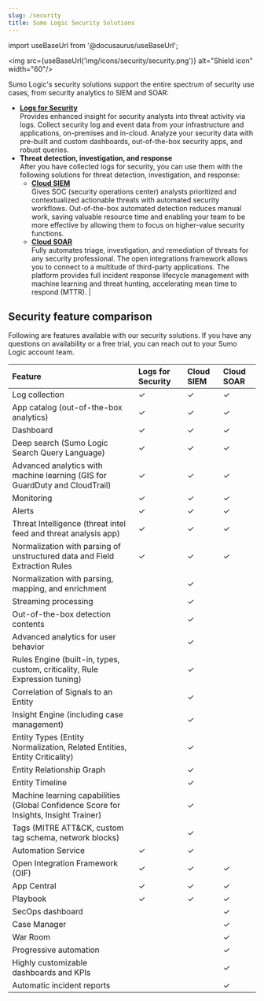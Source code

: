 ```yaml
---
slug: /security
title: Sumo Logic Security Solutions
---
```


import useBaseUrl from '@docusaurus/useBaseUrl';

<img src={useBaseUrl('img/icons/security/security.png')} alt="Shield icon" width="60"/>

Sumo Logic's security solutions support the entire spectrum of security use cases, from security analytics to SIEM and SOAR:
* **[Logs for Security](/docs/security/additional-security-features/)**<br/>Provides enhanced insight for security analysts into threat activity via logs. Collect security log and event data from your infrastructure and applications, on-premises and in-cloud. Analyze your security data with pre-built and custom dashboards, out-of-the-box security apps, and robust queries.
* **Threat detection, investigation, and response**<br/>After you have collected logs for security, you can use them with the following solutions for threat detection, investigation, and response:
   * **[Cloud SIEM](/docs/cse/)**<br/>Gives SOC (security operations center) analysts prioritized and contextualized actionable threats with automated security workflows. Out-of-the-box automated detection reduces manual work, saving valuable resource time and enabling your team to be more effective by allowing them to focus on higher-value security functions.
   * **[Cloud SOAR](/docs/cloud-soar/)**<br/>Fully automates triage, investigation, and remediation of threats for any security professional. The open integrations framework allows you to connect to a multitude of third-party applications. The platform provides full incident response lifecycle management with machine learning and threat hunting, accelerating mean time to respond (MTTR). |

## Security feature comparison

Following are features available with our security solutions. If you have any questions on availability or a free trial, you can reach out to your Sumo Logic account team.

| Feature | Logs for Security | Cloud SIEM | Cloud SOAR |
| :-- | :-- | :-- | :-- |
| Log collection | &#10003; | &#10003; | &#10003; |
| App catalog (out-of-the-box analytics) | &#10003; | &#10003; | &#10003; |
| Dashboard | &#10003; | &#10003; | &#10003; |
| Deep search (Sumo Logic Search Query Language) | &#10003; | &#10003; | &#10003; |
| Advanced analytics with machine learning (GIS for GuardDuty and CloudTrail) | &#10003; | &#10003; | &#10003; |
| Monitoring | &#10003; | &#10003; | &#10003; |
| Alerts | &#10003; | &#10003; | &#10003; |
| Threat Intelligence (threat intel feed and threat analysis app) | &#10003; | &#10003; | &#10003; |
| Normalization with parsing of unstructured data and Field Extraction Rules | &#10003; | &#10003; | &#10003; |
| Normalization with parsing, mapping, and enrichment | | &#10003; | |
| Streaming processing | | &#10003; | |
| Out-of-the-box detection contents | | &#10003; | |
| Advanced analytics for user behavior | | &#10003; | |
| Rules Engine (built-in, types, custom, criticality, Rule Expression tuning) | | &#10003; | |
| Correlation of Signals to an Entity | | &#10003; | |
| Insight Engine (including case management) | | &#10003; | |
| Entity Types (Entity Normalization, Related Entities, Entity Criticality) | | &#10003; | |
| Entity Relationship Graph | | &#10003; | |
| Entity Timeline | | &#10003; | |
| Machine learning capabilities (Global Confidence Score for Insights, Insight Trainer) | | &#10003; | |
| Tags (MITRE ATT&CK, custom tag schema, network blocks) | | &#10003; | |
| Automation Service | &#10003; | &#10003; | |
| Open Integration Framework (OIF) | &#10003; | &#10003; | &#10003; |
| App Central | &#10003; | &#10003; | &#10003; |
| Playbook |&#10003; | &#10003; | &#10003; |
| SecOps dashboard | | | &#10003; |
| Case Manager | | | &#10003; |
| War Room | | | &#10003; |
| Progressive automation | | | &#10003; |
| Highly customizable dashboards and KPIs | | | &#10003; |
| Automatic incident reports | | | &#10003; |
